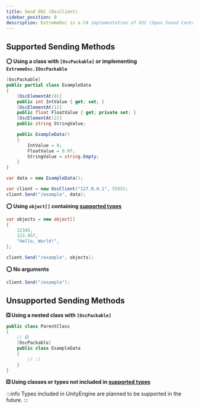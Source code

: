 ```yaml
---
title: Send OSC (OscClient)
sidebar_position: 0
description: ExtremeOsc is a C# implementation of OSC (Open Sound Control) for Unity.
---
```


## Supported Sending Methods

**⭕ Using a class with `[OscPackable]` or implementing `ExtremeOsc.IOscPackable`**

```csharp
[OscPackable]
public partial class ExampleData
{
    [OscElementAt(0)]
    public int IntValue { get; set; }
    [OscElementAt(1)]
    public float FloatValue { get; private set; }
    [OscElementAt(2)]
    public string StringValue;

    public ExampleData()
    {
        IntValue = 0;
        FloatValue = 0.0f;
        StringValue = string.Empty;
    }
}

var data = new ExampleData();

var client = new OscClient("127.0.0.1", 5555);
client.Send("/example", data);
```

**⭕ Using `object[]` containing [supported types](/docs/about/#supported-types)**

```csharp
var objects = new object[]
{
    12345,
    123.45f,
    "Hello, World!",
};

client.Send("/example", objects);
```

**⭕ No arguments**

```csharp
client.Send("/example");
```

## Unsupported Sending Methods

**❎ Using a nested class with `[OscPackable]`**

```csharp
public class ParentClass
{
    // ❎
    [OscPackable]
    public class ExampleData
    {
        // :(
    }
}
```

**❎ Using classes or types not included in [supported types](/docs/about/#supported-types)**

:::info
Types included in UnityEngine are planned to be supported in the future.
:::

